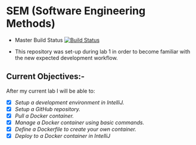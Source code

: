 # SEM (Software Engineering Methods)
* Master Build Status [![Build Status](https://travis-ci.com/greig-dunbar/sem.svg?branch=master)](https://travis-ci.com/greig-dunbar/sem)  
  
* This repository was set-up during lab 1 in order to become familiar
with the new expected development workflow.
## Current Objectives:-
After my current lab I will be able to:
- [x] *Setup* _a development environment in IntelliJ._
- [x] *Setup* _a GitHub repository._
- [x] *Pull* _a Docker container._
- [x] *Manage* _a Docker container using basic commands._
- [x] *Define* _a Dockerfile to create your own container._
- [x] *Deploy* _to a Docker container in IntelliJ_
